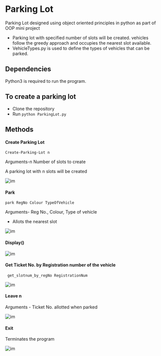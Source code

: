 # Parking Lot


 Parking Lot designed using object oriented principles in python as part of OOP mini project
 * Parking lot with specified number of slots will be created. vehicles follow the greedy approach and occupies the nearest slot available.
 * VehicleTypes.py is used to define the types of vehicles that can be parked.
## Dependencies
Python3 is required to run the program.


 ## To create a parking lot 
 
 * Clone the repository 
 * Run ```python ParkingLot.py```

 ## Methods

 #### Create Parking Lot      
   

 ```Create-Parking-Lot n ```   
 
 Arguments-n Number of slots to create

 A parking lot with n slots will be created
 
![im](/images/1.png)

#### Park

```park RegNo Colour TypeOfVehicle ``` 

Arguments- Reg No., Colour, Type of vehicle   
* Allots the nearest slot

![im](/images/2.png)

#### Display()
![im](/images/3.png)

#### Get Ticket No. by Registration number of the vehicle

``` get_slotnum_by_regNo RegistrationNum```

![im](/images/4.png)



#### Leave n
Arguments - Ticket No. allotted when parked    

![im](/images/5.png)

#### Exit
Terminates the program

![im](/images/6.png)




